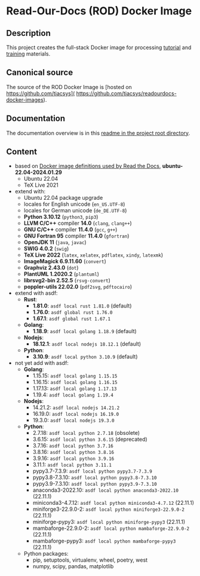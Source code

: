 # Read-Our-Docs (ROD) Docker Image

## Description

This project creates the full-stack Docker image for processing [tutorial](
https://bridle.tiac-systems.net/tutorials) and [training](
https://bridle.tiac-systems.net/trainings) materials.

## Canonical source

The source of the ROD Docker Image is [hosted on https://github.com/tiacsys](
https://github.com/tiacsys/readourdocs-docker-images).

## Documentation

The documentation overview is in this [readme in the project root directory](
README.md).

## Content

- based on [Docker image definitions used by Read the
  Docs](https://github.com/readthedocs/readthedocs-docker-images),
  **ubuntu-22.04-2024.01.29**
  - Ubuntu 22.04
  - TeX Live 2021
- extend with:
  - Ubuntu 22.04 package upgrade
  - locales for English unicode (`en_US.UTF-8`)
  - locales for German unicode (`de_DE.UTF-8`)
  - **Python 3.10.12** (`python3`, `pip3`)
  - **LLVM C/C++** compiler **14.0** (`clang`, `clang++`)
  - **GNU C/C++** compiler **11.4.0** (`gcc`, `g++`)
  - **GNU Fortran 95** compiler **11.4.0** (`gfortran`)
  - **OpenJDK 11** (`java`, `javac`)
  - **SWIG 4.0.2** (`swig`)
  - **TeX Live 2022** (`latex`, `xelatex`, `pdflatex`, `xindy`, `latexmk`)
  - **ImageMagick 6.9.11.60** (`convert`)
  - **Graphviz 2.43.0** (`dot`)
  - **PlantUML 1.2020.2** (`plantuml`)
  - **librsvg2-bin 2.52.5** (`rsvg-convert`)
  - **poppler-utils 22.02.0** (`pdf2svg`, `pdftocairo`)
- extend with asdf:
  - **Rust**:
    - **1.81.0**: `asdf local rust 1.81.0` (default)
    - **1.76.0**: `asdf global rust 1.76.0`
    - **1.67.1**: `asdf global rust 1.67.1`
  - **Golang**:
    - **1.18.9**: `asdf local golang 1.18.9` (default)
  - **Nodejs**:
    - **18.12.1**: `asdf local nodejs 18.12.1` (default)
  - **Python**:
    - **3.10.9**: `asdf local python 3.10.9` (default)
- not yet add with asdf:
  - **Golang**:
    - 1.15.15: `asdf local golang 1.15.15`
    - 1.16.15: `asdf local golang 1.16.15`
    - 1.17.13: `asdf local golang 1.17.13`
    - 1.19.4: `asdf local golang 1.19.4`
  - **Nodejs**:
    - 14.21.2: `asdf local nodejs 14.21.2`
    - 16.19.0: `asdf local nodejs 16.19.0`
    - 19.3.0: `asdf local nodejs 19.3.0`
  - **Python**:
    - 2.7.18: `asdf local python 2.7.18` (obsolete)
    - 3.6.15: `asdf local python 3.6.15` (deprecated)
    - 3.7.16: `asdf local python 3.7.16`
    - 3.8.16: `asdf local python 3.8.16`
    - 3.9.16: `asdf local python 3.9.16`
    - 3.11.1: `asdf local python 3.11.1`
    - pypy3.7-7.3.9: `asdf local python pypy3.7-7.3.9`
    - pypy3.8-7.3.10: `asdf local python pypy3.8-7.3.10`
    - pypy3.9-7.3.10: `asdf local python pypy3.9-7.3.10`
    - anaconda3-2022.10: `asdf local python anaconda3-2022.10` (22.11.1)
    - miniconda3-4.7.12: `asdf local python miniconda3-4.7.12` (22.11.1)
    - miniforge3-22.9.0-2: `asdf local python miniforge3-22.9.0-2` (22.11.1)
    - miniforge-pypy3: `asdf local python miniforge-pypy3` (22.11.1)
    - mambaforge-22.9.0-2: `asdf local python mambaforge-22.9.0-2` (22.11.1)
    - mambaforge-pypy3: `asdf local python mambaforge-pypy3` (22.11.1)
  - Python packages:
    - pip, setuptools, virtualenv, wheel, poetry, west
    - numpy, scipy, pandas, matplotlib
